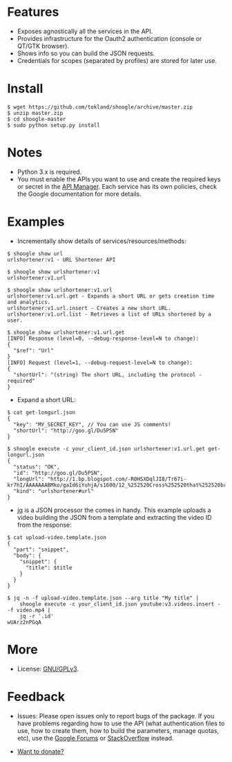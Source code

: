 Features
========

* Exposes agnostically all the services in the API.
* Provides infrastructure for the Oauth2 authentication (console or QT/GTK browser).
* Shows info so you can build the JSON requests.
* Credentials for scopes (separated by profiles) are stored for later use.

Install
=======

```
$ wget https://github.com/tokland/shoogle/archive/master.zip
$ unzip master.zip
$ cd shoogle-master
$ sudo python setup.py install
```

Notes
=====

* Python 3.x is required.
* You must enable the APIs you want to use and create the required keys or secret in the [API Manager](https://console.developers.google.com/apis/). Each service has its own policies, check the Google documentation for more details.

Examples
========

* Incrementally show details of services/resources/methods:

```
$ shoogle show url
urlshortener:v1 - URL Shortener API
```

```
$ shoogle show urlshortener:v1
urlshortener:v1.url
```

```
$ shoogle show urlshortener:v1.url
urlshortener:v1.url.get - Expands a short URL or gets creation time and analytics.
urlshortener:v1.url.insert - Creates a new short URL.
urlshortener:v1.url.list - Retrieves a list of URLs shortened by a user.
```

```
$ shoogle show urlshortener:v1.url.get
[INFO] Response (level=0, --debug-response-level=N to change):
{
  "$ref": "Url"
}
[INFO] Request (level=1, --debug-request-level=N to change):
{
  "shortUrl": "(string) The short URL, including the protocol - required"
}
```

* Expand a short URL:

```
$ cat get-longurl.json 
{
  "key": "MY_SECRET_KEY", // You can use JS comments!
  "shortUrl": "http://goo.gl/Du5PSN"
}

$ shoogle execute -c your_client_id.json urlshortener:v1.url.get get-longurl.json
{
  "status": "OK",
  "id": "http://goo.gl/Du5PSN",
  "longUrl": "http://1.bp.blogspot.com/-R0HSXDqlJI8/Tr67i-kr7hI/AAAAAAABMko/gaId6iYuhjA/s1600/12_%252520Cross%252520that%252520bridge%252520when%252520we%252520come%252520to%252520it.jpg",
  "kind": "urlshortener#url"
}
```

* [jq](https://stedolan.github.io/jq/) is a JSON processor the comes in handy. This example uploads a video building the JSON from a template and extracting the video ID from the response:

```
$ cat upload-video.template.json
{
  "part": "snippet",
  "body": {
    "snippet": {
      "title": $title
    }
  }
}
```

```
$ jq -n -f upload-video.template.json --arg title "My title" |
    shoogle execute -c your_client_id.json youtube:v3.videos.insert - -f video.mp4 |
    jq -r '.id'
wUArz2nPGqA
```
 
More
====

* License: [GNU/GPLv3](http://www.gnu.org/licenses/gpl.html).

Feedback
========

* Issues: Please open issues only to report bugs of the package. If you have problems regarding how to use the API (what authentication files to use, how to create them, how to build the parameters, manage quotas, etc), use the [Google Forums](https://developers.google.com/) or [StackOverflow](http://stackoverflow.com/questions/tagged/google-api) instead.

* [Want to donate?](https://www.paypal.com/cgi-bin/webscr?cmd=_donations&business=pyarnau%40gmail%2ecom&lc=US&item_name=youtube%2dupload&no_note=0&currency_code=EUR&bn=PP%2dDonationsBF%3abtn_donateCC_LG%2egif%3aNonHostedGuest)
